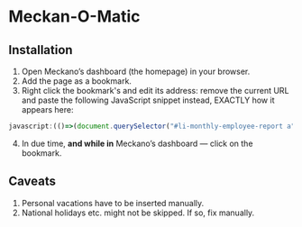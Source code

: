 # Meckan-O-Matic

## Installation

1. Open Meckano’s dashboard (the homepage) in your browser.
2. Add the page as a bookmark.
3. Right click the bookmark's and edit its address: remove the current URL and paste the following JavaScript snippet instead, EXACTLY how it appears here:

```js
javascript:(()=>(document.querySelector("#li-monthly-employee-report a").click(),setTimeout(()=>{document.querySelector(".export.free-reporting").click(),setTimeout(()=>{["checkIn","checkOut"].forEach(a=>document.querySelectorAll(`tr:not([class*=holiday]) input.${a}`).forEach(b=>b.value="checkIn"===a?"09:00":"18:00"))},1e3)},1e3)))()
```

4. In due time, **and while in** Meckano’s dashboard — click on the bookmark.

## Caveats

1. Personal vacations have to be inserted manually.
2. National holidays etc. might not be skipped. If so, fix manually.
